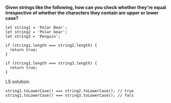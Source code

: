 **Given strings like the following, how can you check whether they're equal irrespective of whether the characters they contain are upper or lower case?**

```
let string1 = 'Polar Bear';
let string2 = 'Polar bear';
let string3 = 'Penguin';
```

```
if (string1.length === string2.length) {
  return true;
}

if (string1.length === string3.length) {
  return true;
}
```

LS solution:

```
string1.toLowerCase() === string2.toLowerCase(); // true
string1.toLowerCase() === string3.toLowerCase(); // fals
```
